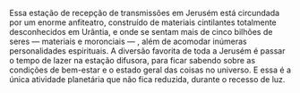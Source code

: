 ﻿Essa estação de recepção de transmissões em Jerusém está circundada por um enorme anfiteatro, construído de materiais cintilantes totalmente desconhecidos em Urântia, e onde se sentam mais de cinco bilhões de seres — materiais e moronciais — , além de acomodar inúmeras personalidades espirituais. A diversão favorita de toda a Jerusém é passar o tempo de lazer na estação difusora, para ficar sabendo sobre as condições de bem-estar e o estado geral das coisas no universo. E essa é a única atividade planetária que não fica reduzida, durante o recesso de luz.
